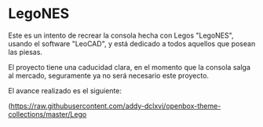 <h1>LegoNES</h1>

Este es un intento de recrear la consola hecha con Legos "LegoNES", usando el software "LeoCAD", y está dedicado a todos aquellos que posean las piesas.

El proyecto tiene una caducidad clara, en el momento que la consola salga al mercado, seguramente ya no será necesario este proyecto.

El avance realizado es el siguiente:

(https://raw.githubusercontent.com/addy-dclxvi/openbox-theme-collections/master/Lego

